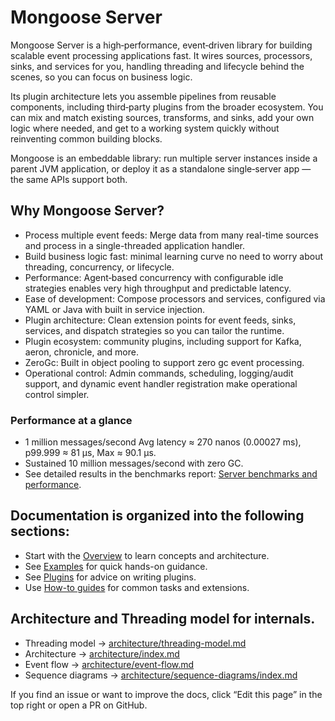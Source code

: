 # Mongoose Server

Mongoose Server is a high‑performance, event‑driven library for building scalable event processing applications fast.
It wires sources, processors, sinks, and services for you, handling threading and lifecycle behind the scenes, so you
can focus on business logic.

Its plugin architecture lets you assemble pipelines from reusable components, including third‑party plugins from the
broader ecosystem. You can mix and match existing sources, transforms, and sinks, add your own logic where needed, and
get to a working system quickly without reinventing common building blocks.

Mongoose is an embeddable library: run multiple server instances inside a parent JVM application, or deploy it as a
standalone single‑server app — the same APIs support both.

## Why Mongoose Server?

* Process multiple event feeds: Merge data from many real-time sources and process in a single-threaded application
  handler.
* Build business logic fast: minimal learning curve no need to worry about threading, concurrency, or lifecycle.
* Performance: Agent‑based concurrency with configurable idle strategies enables very high throughput and predictable
  latency.
* Ease of development: Compose processors and services, configured via YAML or Java with built in service injection.
* Plugin architecture: Clean extension points for event feeds, sinks, services, and dispatch strategies so you can
  tailor the runtime.
* Plugin ecosystem: community plugins, including support for Kafka, aeron, chronicle, and more.
* ZeroGc: Built in object pooling to support zero gc event processing.
* Operational control: Admin commands, scheduling, logging/audit support, and dynamic event handler registration
  make operational control simpler.

### Performance at a glance

- 1 million messages/second Avg latency ≈ 270 nanos (0.00027 ms), p99.999 ≈ 81 µs, Max ≈ 90.1 µs.
- Sustained 10 million messages/second with zero GC.
- See detailed results in the benchmarks
  report: [Server benchmarks and performance](reports/server-benchmarks-and-performance.md).

## Documentation is organized into the following sections:

- Start with the [Overview](guide/overview.md) to learn concepts and architecture.
- See [Examples](guide/file-and-memory-feeds-example.md) for quick hands-on guidance.
- See [Plugins](plugin/writing-a-message-sink-plugin.md) for advice on writing plugins.
- Use [How-to guides](how-to/how-to-subscribing-to-named-event-feeds.md) for common tasks and extensions.

## Architecture and Threading model for internals.

- Threading model → [architecture/threading-model.md](architecture/threading-model.md)
- Architecture → [architecture/index.md](architecture/architecture_index.md)
- Event flow → [architecture/event-flow.md](architecture/event-flow.md)
- Sequence diagrams → [architecture/sequence-diagrams/index.md](architecture/sequence-diagrams/index.md)

If you find an issue or want to improve the docs, click “Edit this page” in the top right or open a PR on GitHub.
